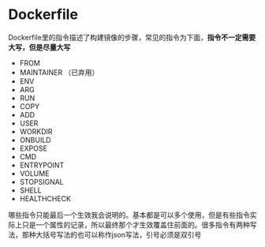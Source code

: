 # Dockerfile

Dockerfile里的指令描述了构建镜像的步骤，常见的指令为下面，**指令不一定需要大写，但是尽量大写**

* FROM 
* MAINTAINER （已弃用）
* ENV 
* ARG 
* RUN 
* COPY 
* ADD
* USER 
* WORKDIR 
* ONBUILD 
* EXPOSE 
* CMD 
* ENTRYPOINT 
* VOLUME 
* STOPSIGNAL 
* SHELL 
* HEALTHCHECK

哪些指令只能最后一个生效我会说明的。基本都是可以多个使用，但是有些指令实际上只是一个属性的记录，所以最终那个才生效覆盖住前面的。很多指令有两种写法，那种大括号写法的也可以称作json写法，引号必须是双引号

